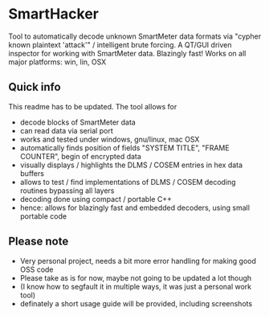 # SmartHacker
Tool to automatically decode unknown SmartMeter data formats via "cypher known plaintext 'attack'" / intelligent brute forcing. A QT/GUI driven inspector for working with SmartMeter data. Blazingly fast! Works on all major platforms: win, lin, OSX

## Quick info

This readme has to be updated. The tool allows for
 - decode blocks of SmartMeter data
 - can read data via serial port
 - works and tested under windows, gnu/linux, mac OSX
 - automatically finds position of fields "SYSTEM TITLE", "FRAME COUNTER", begin of encrypted data
 - visually displays / highlights the DLMS / COSEM entries in hex data buffers
 - allows to test / find implementations of DLMS / COSEM decoding routines bypassing all layers
 - decoding done using compact / portable C++
 - hence: allows for blazingly fast and embedded decoders, using small portable code

## Please note
 - Very personal project, needs a bit more error handling for making good OSS code
 - Please take as is for now, maybe not going to be updated a lot though
 - (I know how to segfault it in multiple ways, it was just a personal work tool)
 - definately a short usage guide will be provided, including screenshots
